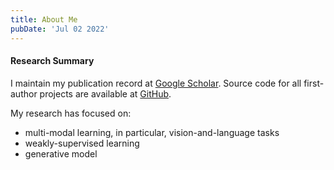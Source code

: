 ```yaml
---
title: About Me
pubDate: 'Jul 02 2022'
---
```


#### Research Summary

I maintain my publication record at [Google Scholar](https://scholar.google.com/citations?hl=en&user=2lWQHxIAAAAJ&view_op=list_works&sortby=pubdate).
Source code for all first-author projects are available at [GitHub](https://github.com/Cuberick-Orion).

My research has focused on:

- multi-modal learning, in particular, vision-and-language tasks
- weakly-supervised learning
- generative model
